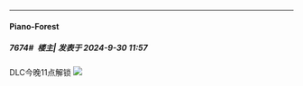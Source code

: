﻿
*****

####  Piano-Forest  
##### 7674#         楼主| 发表于 2024-9-30 11:57

DLC今晚11点解锁
<img src="https://p.sda1.dev/19/0cacfd30190d07bdf5058be7fd2358a2/20240928_005036.jpg" referrerpolicy="no-referrer">

